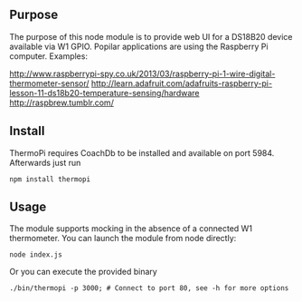 ## Purpose

The purpose of this node module is to provide web UI for a DS18B20 device available via W1 GPIO.
Popilar applications are using the Raspberry Pi computer. Examples:

http://www.raspberrypi-spy.co.uk/2013/03/raspberry-pi-1-wire-digital-thermometer-sensor/
http://learn.adafruit.com/adafruits-raspberry-pi-lesson-11-ds18b20-temperature-sensing/hardware
http://raspbrew.tumblr.com/

## Install

ThermoPi requires CoachDb to be installed and available on port 5984.
Afterwards just run

    npm install thermopi

## Usage 

The module supports mocking in the absence of a connected W1 thermometer. 
You can launch the module from node directly:

	node index.js

Or you can execute the provided binary

	./bin/thermopi -p 3000; # Connect to port 80, see -h for more options